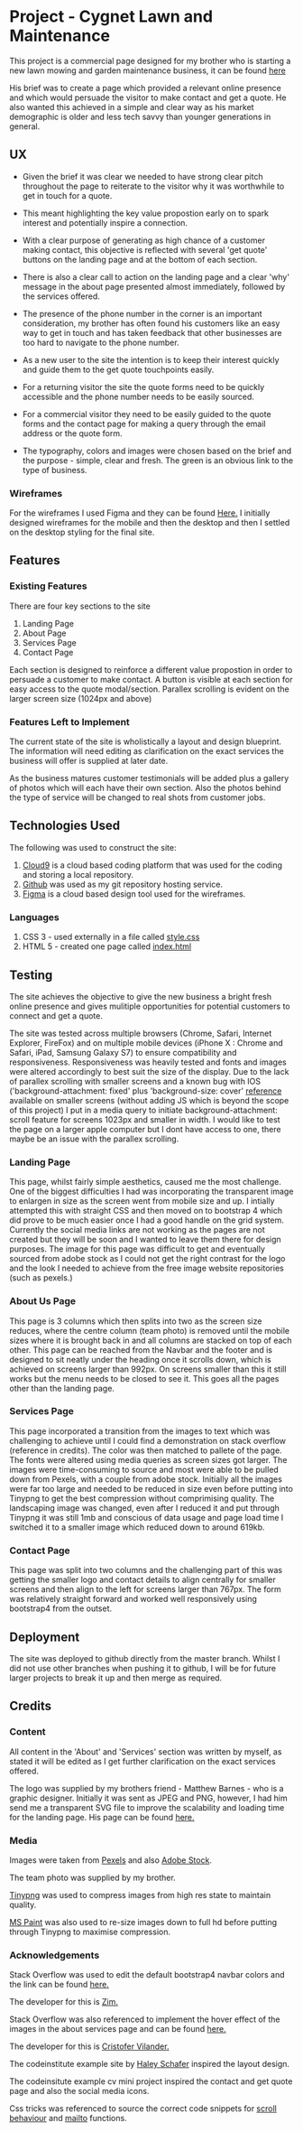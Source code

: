 
# Project - Cygnet Lawn and Maintenance

This project is a commercial page designed for my brother who is starting a new lawn mowing and garden maintenance business, it can be found [here](https://lesreddy.github.io/milestone-project-one/)

His brief was to create a page which provided a relevant online presence and which would persuade the visitor to make contact and get a quote.
He also wanted this achieved in a simple and clear way as his market demographic is older and less tech savvy than younger generations in general.

## UX

* Given the brief it was clear we needed to have strong clear pitch throughout the page to reiterate to the visitor why it was worthwhile to get in touch for a quote.

* This meant highlighting the key value propostion early on to spark interest and potentially inspire a connection.

* With a clear purpose of generating as high chance of a customer making contact, this objective is reflected with several 'get quote' buttons on the landing page and at the bottom of each section.

* There is also a clear call to action on the landing page and a clear 'why' message in the about page presented almost immediately, followed by the services offered.

* The presence of the phone number in the corner is an important consideration, my brother has often found his customers like an easy way to get in touch and has taken feedback that other businesses are too hard to navigate to the phone number.
 
* As a new user to the site the intention is to keep their interest quickly and guide them to the get quote touchpoints easily.  

* For a returning visitor the site the quote forms need to be quickly accessible and the phone number needs to be easily sourced.

* For a commercial visitor they need to be easily guided to the quote forms and the contact page for making a query through the email address or the quote form.

* The typography, colors and images were chosen based on the brief and the purpose - simple, clear and fresh.  The green is an obvious link to the type of business.

### Wireframes

For the wireframes I used Figma and they can be found [Here.](https://www.figma.com/file/TFhKUFZm6Jwh3Q1qq7ujJ9hu/Explore?node-id=18%3A162)
I initially designed wireframes for the mobile and then the desktop and then I settled on the desktop styling for the final site.

## Features

### Existing Features

There are four key sections to the site

1.  Landing Page
2.  About Page
3.  Services Page
4.  Contact Page

Each section is designed to reinforce a different value propostion in order to persuade a customer to make contact.  A button is visible at each section for easy access to the quote modal/section.  Parallex scrolling is evident on the larger screen size (1024px and above)

### Features Left to Implement

The current state of the site is wholistically a layout and design blueprint.  The information will need editing as clarification on the exact services the business will offer is supplied at later date.

As the business matures customer testimonials will be added plus a gallery of photos which will each have their own section.  Also the photos behind the type of service will be changed to real shots from customer jobs.


## Technologies Used

The following was used to construct the site:

1. [Cloud9](https://c9.io/login) is a cloud based coding platform that was used for the coding and storing a local repository.
2. [Github](https://github.com/) was used as my git repository hosting service. 
3. [Figma](https://www.figma.com) is a cloud based design tool used for the wireframes.

### Languages

1. CSS 3 - used externally in a file called [style.css](https://github.com/lesreddy/milestone-project-one/tree/master/assets/css)
2. HTML 5 - created one page called [index.html](https://github.com/lesreddy/milestone-project-one/blob/master/index.html)


## Testing

The site achieves the objective to give the new business a bright fresh online presence and gives mulitiple opportunities for potential customers to connect and get a quote.


The site was tested across multiple browsers (Chrome, Safari, Internet Explorer, FireFox) and on multiple mobile devices (iPhone X : Chrome and Safari, iPad, Samsung Galaxy S7) to ensure compatibility and responsiveness.
Responsiveness was heavily tested and fonts and images were altered accordingly to best suit the size of the display. 
Due to the lack of parallex scrolling with smaller screens and a known bug with IOS ('background-attachment: fixed' plus 'background-size: cover' [reference](https://caniuse.com/#search=background-size) available on smaller screens (without adding JS which is beyond the scope of this project) I put in a media query to initiate background-attachment: scroll feature for screens 1023px and smaller in width. 
I would like to test the page on a larger apple computer but I dont have access to one, there maybe be an issue with the parallex scrolling.

### Landing Page

This page, whilst fairly simple aesthetics, caused me the most challenge.  One of the biggest difficulties I had was incorporating the transparent image to enlargen in size as the screen went from mobile size and up.
I intially attempted this with straight CSS and then moved on to bootstrap 4 which did prove to be much easier once I had a good handle on the grid system.   
Currently the social media links are not working as the pages are not created but they will be soon and I wanted to leave them there for design purposes.
The image for this page was difficult to get and eventually sourced from adobe stock as I could not get the right contrast for the logo and the look I needed to achieve from the free image website repositories (such as pexels.)

### About Us Page

This page is 3 columns which then splits into two as the screen size reduces, where the centre column (team photo) is removed until the mobile sizes where it is brought back in and all columns are stacked on top of each other.
This page can be reached from the Navbar and the footer and is designed to sit neatly under the heading once it scrolls down, which is achieved on screens larger than 992px.  On screens smaller than this it still works but the menu needs to be closed to see it.
This goes all the pages other than the landing page.

###  Services Page

This page incorporated a transition from the images to text which was challenging to achieve until I could find a demonstration on stack overflow (reference in credits).  The color was then matched to pallete of the page.  The fonts were altered using media queries as screen sizes got larger.
The images were time-consuming to source and most were able to be pulled down from Pexels, with a couple from adobe stock.  Initially all the images were far too large and needed to be reduced in size even before putting into Tinypng to get the best compression without comprimising quality.
The landscaping image was changed, even after I reduced it and put through Tinypng it was still 1mb and conscious of data usage and page load time I switched it to a smaller image which reduced down to around 619kb.


### Contact Page

This page was split into two columns and the challenging part of this was getting the smaller logo and contact details to align centrally for smaller screens and then align to the left for screens larger than 767px.
The form was relatively straight forward and worked well responsively using bootstrap4 from the outset.


## Deployment

The site was deployed to github directly from the master branch.  Whilst I did not use other branches when pushing it to github, I will be for future larger projects to break it up and then merge as required.

## Credits 

### Content

All content in the 'About' and 'Services' section was written by myself, as stated it will be edited as I get further clarification on the exact services offered.

The logo was supplied by my brothers friend - Matthew Barnes - who is a graphic designer.  Initially it was sent as JPEG and PNG, however, I had him send me a transparent SVG file to improve the scalability and loading time for the landing page.
His page can be found [here.](http://www.mzbarnes.com/) 

### Media

Images were taken from [Pexels](https://www.pexels.com/) and also [Adobe Stock](https://stock.adobe.com/ie/).  

The team photo was supplied by my brother.

[Tinypng](https://tinypng.com/) was used to compress images from high res state to maintain quality.

[MS Paint](https://ms-paint.en.softonic.com/) was also used to re-size images down to full hd before putting through Tinypng to maximise compression.


### Acknowledgements

Stack Overflow was used to edit the default bootstrap4 navbar colors and the link can be found [here.](https://stackoverflow.com/questions/43381596/bootstrap-4-navbar-color) 

The developer for this is [Zim.](https://stackoverflow.com/users/171456/zim)

Stack Overflow was also referenced to implement the hover effect of the images in the about services page and can be found [here.](https://stackoverflow.com/questions/22675760/text-over-image-using-css-transitions)

The developer for this is [Cristofer Vilander.](https://stackoverflow.com/users/1137696/christofer-vilander)

The codeinstitute example site by [Haley Schafer](https://www.haleyschafer.com/) inspired the layout design.

The codeinsitute example cv mini project inspired the contact and get quote page and also the social media icons.

Css tricks was referenced to source the correct code snippets for [scroll behaviour](https://css-tricks.com/almanac/properties/s/scroll-behavior/) and [mailto](https://css-tricks.com/snippets/html/mailto-links/) functions.